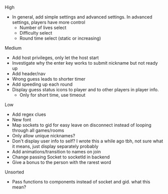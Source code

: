 High
- In general, add simple settings and advanced settings. In advanced settings, players have more control
    - Number of lives select
    - Difficulty select
    - Round time select (static or increasing)

Medium
- Add host privileges, only let the host start
- Investigate why the enter key works to submit nickname but not ready up
- Add header/nav
- Wrong guess leads to shorter timer
- Add speeding up each round
- Display guess status icons to player and to other players in player info. 
    - Only for short time, use timeout

Low
- Add regex clues
- New font
- Map sockets to gid for easy leave on disconnect instead of looping through all games/rooms
- Only allow unique nicknames?
- Don't display user info to self? I wrote this a while ago tbh, not sure what it means, just display separately probably
- Add animations/transition to names on join
- Change passing Socket to socketId in backend
- Give a bonus to the person with the rarest word

Unsorted
- Pass functions to components instead of socket and gid. what this mean?
